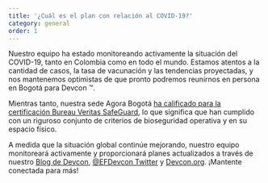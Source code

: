 ```yaml
---
title: '¿Cuál es el plan con relación al COVID-19?'
category: general
order: 1
---
```


Nuestro equipo ha estado monitoreando activamente la situación del COVID-19, tanto en Colombia como en todo el mundo. Estamos atentos a la cantidad de casos, la tasa de vacunación y las tendencias proyectadas, y nos mantenemos optimistas de que pronto podremos reunirnos en persona en Bogotá para Devcon ™.

Mientras tanto, nuestra sede Agora Bogotá [ha calificado para la certificación Bureau Veritas SafeGuard](https://agora-bogota.com/es/protocolos-bioseguridad), lo que significa que han cumplido con un riguroso conjunto de criterios de bioseguridad operativa y en su espacio físico.

A medida que la situación global continúe mejorando, nuestro equipo monitoreará activamente y proporcionará planes actualizados a través de nuestro [Blog de Devcon](https://blog.ethereum.org/category/devcon/), [@EFDevcon Twitter](https://twitter.com/EFDevcon) y [Devcon.org](https://devcon.org). ¡Mantente conectada para más!
